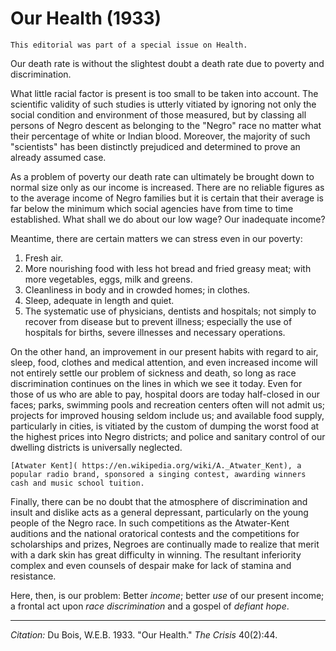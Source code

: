 # Our Health (1933)

```{margin}
This editorial was part of a special issue on Health.
```
Our death rate is without the slightest doubt a death rate due to poverty and discrimination.

What little racial factor is present is too small to be taken into account. The scientific validity of such studies is utterly vitiated by ignoring not only the social condition and environment of those measured, but by classing all persons of Negro descent as belonging to the "Negro" race no matter what their percentage of white or Indian blood. Moreover, the majority of such "scientists" has been distinctly prejudiced and determined to prove an already assumed case.

As a problem of poverty our death rate can ultimately be brought down to normal size only as our income is increased. There are no reliable figures as to the average income of Negro families but it is certain that their average is far below the minimum which social agencies have from time to time established. What shall we do about our low wage? Our inadequate income?

Meantime, there are certain matters we can stress even in our poverty:

1. Fresh air.
2. More nourishing food with less hot bread and fried greasy meat; with more vegetables, eggs, milk and greens.
3. Cleanliness in body and in crowded homes; in clothes.
4. Sleep, adequate in length and quiet.
5. The systematic use of physicians, dentists and hospitals; not simply to recover from disease but to prevent illness; especially the use of hospitals for births, severe illnesses and necessary operations.

On the other hand, an improvement in our present habits with regard to air, sleep, food, clothes and medical attention, and even increased income will not entirely settle our problem of sickness and death, so long as race discrimination continues on the lines in which we see it today. Even for those of us who are able to pay, hospital doors are today half-closed in our faces; parks, swimming pools and recreation centers often will not admit us; projects for improved housing seldom include us; and available food supply, particularly in cities, is vitiated by the custom of dumping the worst food at the highest prices into Negro districts; and police and sanitary control of our dwelling districts is universally neglected.

```{margin}
[Atwater Kent]( https://en.wikipedia.org/wiki/A._Atwater_Kent), a popular radio brand, sponsored a singing contest, awarding winners cash and music school tuition.
```

Finally, there can be no doubt that the atmosphere of discrimination and insult and dislike acts as a general depressant, particularly on the young people of the Negro race. In such competitions as the Atwater-Kent auditions and the national oratorical contests and the competitions for scholarships and prizes, Negroes are continually made to realize that merit with a dark skin has great difficulty in winning. The resultant inferiority complex and even counsels of despair make for lack of stamina and resistance. 

Here, then, is our problem: Better *income*; better *use* of our present income; a frontal act upon *race discrimination* and a gospel of *defiant hope*.

_________________
*Citation:* Du Bois, W.E.B. 1933. "Our Health." *The Crisis* 40(2):44.

